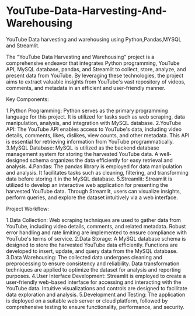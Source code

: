 # YouTube-Data-Harvesting-And-Warehousing
YouTube Data harvesting and warehousing using Python,Pandas,MYSQL and Streamlit.

The "YouTube Data Harvesting and Warehousing" project is a comprehensive endeavor that integrates Python programming, YouTube API, MySQL database, pandas, and Streamlit to collect, store, analyze, and present data from YouTube. By leveraging these technologies, the project aims to extract valuable insights from YouTube's vast repository of videos, comments, and metadata in an efficient and user-friendly manner.

Key Components:

1.Python Programming: Python serves as the primary programming language for this project. It is utilized for tasks such as web scraping, data manipulation, analysis, and integration with MySQL database.
2.YouTube API: The YouTube API enables access to YouTube's data, including video details, comments, likes, dislikes, view counts, and other metadata. This API is essential for retrieving information from YouTube programmatically.
3.MySQL Database: MySQL is utilized as the backend database management system for storing the harvested YouTube data. A well-designed schema organizes the data efficiently for easy retrieval and analysis.
4.Pandas: The pandas library is employed for data manipulation and analysis. It facilitates tasks such as cleaning, filtering, and transforming data before storing it in the MySQL database.
5.Streamlit: Streamlit is utilized to develop an interactive web application for presenting the harvested YouTube data. Through Streamlit, users can visualize insights, perform queries, and explore the dataset intuitively via a web interface.

Project Workflow:

1.Data Collection: Web scraping techniques are used to gather data from YouTube, including video details, comments, and related metadata. Robust error handling and rate limiting are implemented to ensure compliance with YouTube's terms of service.
2.Data Storage: A MySQL database schema is designed to store the harvested YouTube data efficiently. Functions are developed to insert, update, and query data from the MySQL database.
3.Data Warehousing: The collected data undergoes cleaning and preprocessing to ensure consistency and reliability. Data transformation techniques are applied to optimize the dataset for analysis and reporting purposes.
4.User Interface Development: Streamlit is employed to create a user-friendly web-based interface for accessing and interacting with the YouTube data. Intuitive visualizations and controls are designed to facilitate data exploration and analysis.
5.Development and Testing: The application is deployed on a suitable web server or cloud platform, followed by comprehensive testing to ensure functionality, performance, and security.
